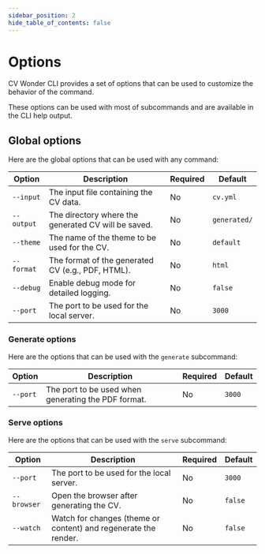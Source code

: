 ```yaml
---
sidebar_position: 2
hide_table_of_contents: false
---
```

# Options

CV Wonder CLI provides a set of options that can be used to customize the behavior of the command.

These options can be used with most of subcommands and are available in the CLI help output.

## Global options

Here are the global options that can be used with any command:

| Option | Description | Required | Default |
|--------|-------------|----------|---------|
| `--input` | The input file containing the CV data. | No | `cv.yml` |
| `--output` | The directory where the generated CV will be saved. | No | `generated/` |
| `--theme` | The name of the theme to be used for the CV. | No | `default` |
| `--format` | The format of the generated CV (e.g., PDF, HTML). | No | `html` |
| `--debug` | Enable debug mode for detailed logging. | No | `false` |
| `--port` | The port to be used for the local server. | No | `3000` |

### Generate options

Here are the options that can be used with the `generate` subcommand:

| Option | Description | Required | Default |
|--------|-------------|----------|---------|
| `--port` | The port to be used when generating the PDF format. | No | `3000` |

### Serve options

Here are the options that can be used with the `serve` subcommand:

| Option | Description | Required | Default |
|--------|-------------|----------|---------|
| `--port` | The port to be used for the local server. | No | `3000` |
| `--browser` | Open the browser after generating the CV. | No | `false` |
| `--watch` | Watch for changes (theme or content) and regenerate the render. | No | `false` |
